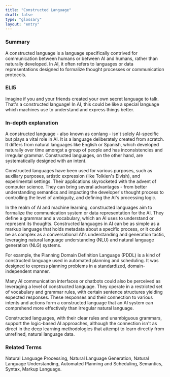 ```yaml
---
title: "Constructed Language"
draft: false
type: "glossary"
layout: "entry"
---
```


### Summary
A constructed language is a language specifically contrived for communication between humans or between AI and humans, rather than naturally developed. In AI, it often refers to languages or data representations designed to formalize thought processes or communication protocols.

### ELI5
Imagine if you and your friends created your own secret language to talk. That's a constructed language! In AI, this could be like a special language which machines use to understand and express things better.

### In-depth explanation
A constructed language - also known as conlang - isn't solely AI-specific but plays a vital role in AI. It is a language deliberately created from scratch. It differs from natural languages like English or Spanish, which developed naturally over time amongst a group of people and has inconsistencies and irregular grammar. Constructed languages, on the other hand, are systematically designed with an intent. 

Constructed languages have been used for various purposes, such as auxiliary purposes, artistic expression (like Tolkien's Elvish), and experimental settings. Their applications skyrocketed with the advent of computer science. They can bring several advantages - from better understanding semantics and impacting the developer's thought process to controlling the level of ambiguity, and defining the AI's processing logic.

In the realm of AI and machine learning, constructed languages aim to formalize the communication system or data representation for the AI. They define a grammar and a vocabulary, which an AI uses to understand or represent its thoughts. Constructed languages in AI can be as simple as a markup language that holds metadata about a specific process, or it could be as complex as a conversational AI's understanding and generation tactic, leveraging natural language understanding (NLU) and natural language generation (NLG) systems.

For example, the Planning Domain Definition Language (PDDL) is a kind of constructed language used in automated planning and scheduling. It was designed to express planning problems in a standardized, domain-independent manner.

Many AI communication interfaces or chatbots could also be perceived as leveraging a level of constructed language. They operate in a restricted set of vocabulary and grammar rules, with certain sentence structures yielding expected responses. These responses and their connection to various intents and actions form a constructed language that an AI system can comprehend more effectively than irregular natural language.

Constructed languages, with their clear rules and unambiguous grammars, support the logic-based AI approaches, although the connection isn't as direct in the deep learning methodologies that attempt to learn directly from unrefined, natural language data.

### Related Terms
Natural Language Processing, Natural Language Generation, Natural Language Understanding, Automated Planning and Scheduling, Semantics, Syntax, Markup Language.
